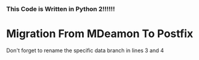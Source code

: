 ### This Code is Written in Python 2!!!!!!

# Migration From MDeamon To Postfix 
Don't forget to rename the specific data branch in lines 3 and 4
